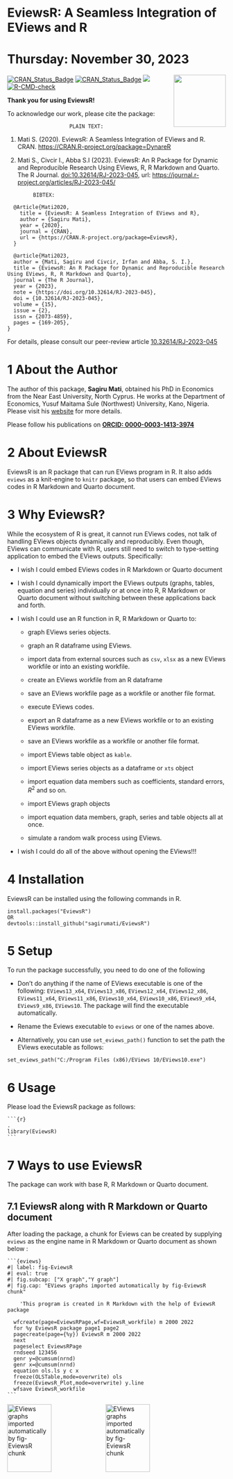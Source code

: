 # EviewsR: A Seamless Integration of EViews and R

# Thursday: November 30, 2023

<img src="inst/figures/EviewsR.png" align="right" width="120" />

<!-- badges: start -->

[![CRAN\_Status\_Badge](https://www.r-pkg.org/badges/version/EviewsR)](https://cran.r-project.org/package=EviewsR)
[![CRAN\_Status\_Badge](https://cranlogs.r-pkg.org/badges/grand-total/EviewsR?color=49C31B)](https://cranlogs.r-pkg.org/badges/grand-total/EviewsR?color=49C31B)
[![](https://cranlogs.r-pkg.org/badges/EviewsR?color=49C31B)](https://cranlogs.r-pkg.org/badges/EviewsR?color=49C31B)
[![R-CMD-check](https://github.com/sagirumati/EviewsR/actions/workflows/check-standard.yaml/badge.svg)](https://github.com/sagirumati/EviewsR/actions/workflows/check-standard.yaml)
<!-- badges: end -->

**Thank you for using EviewsR!**

To acknowledge our work, please cite the package:

                        PLAIN TEXT:

1.  Mati S. (2020). EviewsR: A Seamless Integration of EViews and R.
    CRAN. <https://CRAN.R-project.org/package=DynareR>

2.  Mati S., Civcir I., Abba S.I (2023). EviewsR: An R Package for
    Dynamic and Reproducible Research Using EViews, R, R Markdown and
    Quarto. The R Journal. <doi:10.32614/RJ-2023-045>, url:
    <https://journal.r-project.org/articles/RJ-2023-045/>

             BIBTEX:

<!-- -->

      @Article{Mati2020,
        title = {EviewsR: A Seamless Integration of EViews and R},
        author = {Sagiru Mati},
        year = {2020},
        journal = {CRAN},
        url = {https://CRAN.R-project.org/package=EviewsR},
      }

      @article{Mati2023,
      author = {Mati, Sagiru and Civcir, Irfan and Abba, S. I.},
      title = {EviewsR: An R Package for Dynamic and Reproducible Research Using EViews, R, R Markdown and Quarto},
      journal = {The R Journal},
      year = {2023},
      note = {https://doi.org/10.32614/RJ-2023-045},
      doi = {10.32614/RJ-2023-045},
      volume = {15},
      issue = {2},
      issn = {2073-4859},
      pages = {169-205},
    }

For details, please consult our peer-review article
[10.32614/RJ-2023-045](https://doi.org/10.32614/RJ-2023-045)

# 1 About the Author

The author of this package, **Sagiru Mati**, obtained his PhD in
Economics from the Near East University, North Cyprus. He works at the
Department of Economics, Yusuf Maitama Sule (Northwest) University,
Kano, Nigeria. Please visit his [website](https://smati.com.ng) for more
details.

Please follow his publications on [**ORCID:
0000-0003-1413-3974**](https://orcid.org/0000-0003-1413-3974)

# 2 About EviewsR

EviewsR is an R package that can run EViews program in R. It also adds
`eviews` as a knit-engine to `knitr` package, so that users can embed
EViews codes in R Markdown and Quarto document.

# 3 Why EviewsR?

While the ecosystem of R is great, it cannot run EViews codes, not talk
of handling EViews objects dynamically and reproducibly. Even though,
EViews can communicate with R, users still need to switch to
type-setting application to embed the EViews outputs. Specifically:

-   I wish I could embed EViews codes in R Markdown or Quarto document

-   I wish I could dynamically import the EViews outputs (graphs,
    tables, equation and series) individually or at once into R, R
    Markdown or Quarto document without switching between these
    applications back and forth.

-   I wish I could use an R function in R, R Markdown or Quarto to:

    -   graph EViews series objects.

    -   graph an R dataframe using EViews.

    -   import data from external sources such as `csv`, `xlsx` as a new
        EViews workfile or into an existing workfile.

    -   create an EViews workfile from an R dataframe

    -   save an EViews workfile page as a workfile or another file
        format.

    -   execute EViews codes.

    -   export an R dataframe as a new EViews workfile or to an existing
        EViews workfile.

    -   save an EViews workfile as a workfile or another file format.

    -   import EViews table object as `kable`.

    -   import EViews series objects as a dataframe or `xts` object

    -   import equation data members such as coefficients, standard
        errors, *R*<sup>2</sup> and so on.

    -   import EViews graph objects

    -   import equation data members, graph, series and table objects
        all at once.

    -   simulate a random walk process using EViews.

-   I wish I could do all of the above without opening the EViews!!!

# 4 Installation

EviewsR can be installed using the following commands in R.

    install.packages("EviewsR")
    OR
    devtools::install_github("sagirumati/EviewsR")

# 5 Setup

To run the package successfully, you need to do one of the following

-   Don’t do anything if the name of EViews executable is one of the
    following: `EViews13_x64`, `EViews13_x86`, `EViews12_x64`,
    `EViews12_x86`, `EViews11_x64`, `EViews11_x86`, `EViews10_x64`,
    `EViews10_x86`, `EViews9_x64`, `EViews9_x86`, `EViews10`. The
    package will find the executable automatically.

-   Rename the Eviews executable to `eviews` or one of the names above.

-   Alternatively, you can use `set_eviews_path()` function to set the
    path the EViews executable as follows:

<!-- -->

    set_eviews_path("C:/Program Files (x86)/EViews 10/EViews10.exe")

# 6 Usage

Please load the EviewsR package as follows:

    ```{r}                                                                .
    library(EviewsR)
    ```

# 7 Ways to use EviewsR

The package can work with base R, R Markdown or Quarto document.

## 7.1 EviewsR along with R Markdown or Quarto document

After loading the package, a chunk for Eviews can be created by
supplying `eviews` as the engine name in R Markdown or Quarto document
as shown below :

    ```{eviews} 
    #| label: fig-EviewsR
    #| eval: true
    #| fig.subcap: ["X graph","Y graph"]
    #| fig.cap: "EViews graphs imported automatically by fig-EviewsR chunk"

        'This program is created in R Markdown with the help of EviewsR package
      
      wfcreate(page=EviewsRPage,wf=EviewsR_workfile) m 2000 2022
      for %y EviewsR package page1 page2
      pagecreate(page={%y}) EviewsR m 2000 2022
      next
      pageselect EviewsRPage
      rndseed 123456
      genr y=@cumsum(nrnd)
      genr x=@cumsum(nrnd)
      equation ols.ls y c x
      freeze(OLSTable,mode=overwrite) ols
      freeze(EviewsR_Plot,mode=overwrite) y.line
      wfsave EviewsR_workfile
    ```  

<img src="inst/figures//eviewsreviewsrpage-xx.png" alt="EViews graphs imported automatically by fig-EviewsR chunk" width="45%" height="20%" /><img src="inst/figures//eviewsreviewsrpage-yy.png" alt="EViews graphs imported automatically by fig-EviewsR chunk" width="45%" height="20%" />
<p class="caption">
<span id="fig:fig-EviewsR"></span>Figure 7.1: EViews graphs imported
automatically by fig-EviewsR chunk
</p>

The above chunk creates an Eviews program with the chunk’s content, then
automatically open Eviews and run the program, which will create an
Eviews workfile with pages containing monthly sample from 2000 to 2022.
The program will also save an EViews workfile named `EviewsR_workfile`
in the current directory.

The `eviews` chunk automatically returns the outputs of each equation
object as a dataframe, accessible via
`chunkLabel$pageName_equationName`. For example, The *R*<sup>2</sup> of
the `ols` equation object is 0.044951, which can be accessed using
`` `r EviewsR$eviewsrpage_ols$r2` ``. We can obtain the table object by
`chunkLabel$pageName_tableName`. Therefore,
`EviewsR$eviewsrpage_olstable` will give us the `OLSTable` object as
dataframe. Note the underscore (`_`) between the `pageName` and
`equationName`, and between the `pageName` and `tableName`.

    EviewsR$eviewsrpage_ols$r2
    #> [1] 0.044951
    EviewsR$eviewsrpage_ols$aic
    #> [1] 4.310163
    K = EviewsR$eviewsrpage_olstable[c(6, 8, 9), 1:5]
    colnames(K) = NULL
    knitr::kable(K, row.names = F, caption = "Selected cells of  EViews table object")

<table>
<caption><span id="tab:unnamed-chunk-3"></span>Table 7.1: Selected cells
of EViews table object</caption>
<tbody>
<tr class="odd">
<td style="text-align: left;">Variable</td>
<td style="text-align: left;">Coefficient</td>
<td style="text-align: left;">Std. Error</td>
<td style="text-align: left;">t-Statistic</td>
<td style="text-align: left;">Prob.</td>
</tr>
<tr class="even">
<td style="text-align: left;">C</td>
<td style="text-align: left;">-0.301413</td>
<td style="text-align: left;">0.260956</td>
<td style="text-align: left;">-1.155033</td>
<td style="text-align: left;">0.2491</td>
</tr>
<tr class="odd">
<td style="text-align: left;">X</td>
<td style="text-align: left;">-0.051410</td>
<td style="text-align: left;">0.014316</td>
<td style="text-align: left;">-3.591137</td>
<td style="text-align: left;">0.0004</td>
</tr>
</tbody>
</table>

<span id="tab:unnamed-chunk-3"></span>Table 7.1: Selected cells of
EViews table object

The EViews series objects are also imported automatically as dataframe
(by default) or `xts` objects (if we use chunk option `class="xts"`).
They are accessed via `chunkLabel$pageName`.

    head(EviewsR$eviewsrpage)
    #>         date           x          y
    #> 1 2000-01-01 -0.06062345 0.34705763
    #> 2 2000-02-01  0.40287977 0.04959103
    #> 3 2000-03-01  1.13387526 0.56589164
    #> 4 2000-04-01  1.34089330 1.35264827
    #> 5 2000-05-01  0.54596099 1.05434874
    #> 6 2000-06-01  0.96869514 0.61693341

## 7.2 EviewsR along with base R

### 7.2.1 The create\_object() function

The function `create_object()` can be used to create an Eviews object in
the existing EViews workfile.

    create_object(wf = "EviewsR_workfile", action = "equation", action_opt = "",
        object_name = "eviews_equation", view_or_proc = "ls", options_list = "",
        arg_list = "y ar(1)")

    create_object(wf = "EviewsR_workfile", object_name = "x1", object_type = "series",
        expression = "y^2")

### 7.2.2 The eviews\_graph() function

EViews graphs can be included in R Markdown or Quarto document by
`eviews_graph()` function.

To create graph from existing EViews series objects:

    eviews_graph(wf = "EviewsR_workfile", page = "EviewsRPage", series = "x y",
        mode = "overwrite", graph_procs = "setelem(1) lcolor(red) lwidth(4)",
        graph_options = "m")

<img src="inst/figures//eviewsgraph-eviewsrpage-x.png" alt="Graphs of existing EViews series objects imported by fig-eviewsGraph chunk" width="45%" height="30%" /><img src="inst/figures//eviewsgraph-eviewsrpage-y.png" alt="Graphs of existing EViews series objects imported by fig-eviewsGraph chunk" width="45%" height="30%" />
<p class="caption">
<span id="fig:fig-eviewsGraph"></span>Figure 7.2: Graphs of existing
EViews series objects imported by fig-eviewsGraph chunk
</p>

We can also create graph objects from an R dataframe

    Data = data.frame(x = cumsum(rnorm(100)), y = cumsum(rnorm(100)))
    eviews_graph(series = Data, group = TRUE, start_date = "1990Q4",
        frequency = "Q")

<img src="inst/figures//eviewsgraph1-eviewsgraph1-xy.png" alt="Graphs of an R dataframe imported by fig-eviewsGraph1 chunk" width="90%" height="70%" />
<p class="caption">
<span id="fig:fig-eviewsGraph1"></span>Figure 7.3: Graphs of an R
dataframe imported by fig-eviewsGraph1 chunk
</p>

To plot a scatter graph and histogram on the same frame:

    eviews_graph(wf = "EviewsR_workfile", page = "EviewsRPage", series = "x y",
        group = T, graph_command = "scat(ab=histogram) linefit()",
        mode = "overwrite", graph_procs = "setelem(1) lcolor(green) lwidth(2)")

<img src="inst/figures//eviewsgraph2-eviewsrpage-xy.png" alt="Scatter graph along with histogram" width="90%" height="80%" />
<p class="caption">
<span id="fig:fig-eviewsGraph2"></span>Figure 7.4: Scatter graph along
with histogram
</p>

### 7.2.3 The eviews\_import() function

Data can be imported from external sources by `eviews_import()`
function.

    eviews_import(source_description = "eviews_import.csv", start_date = "1990",
        frequency = "m", rename_string = "x ab", smpl_string = "1990m10 1992m10")

Alternatively, use the dataframe as the `source_description`.

    eviews_import(source_description = Data, wf = "eviews_import1",
        start_date = "1990", frequency = "m", rename_string = "x ab",
        smpl_string = "1990m10 1992m10")

### 7.2.4 The eviews\_pagesave() function

Similar to Eviews workfile, an Eviews page can be saved in various
formats by `eviews_pagesave()` function.

    eviews_pagesave(wf = "eviewsr_workfile", page = "EviewsRPage",
        source_description = "pagesave.csv", drop_list = "y")

### 7.2.5 The eviews\_wfcreate() function

An Eviews workfile can be created using `eviews_wfcreate()` function in
R.

    eviews_wfcreate(wf = "eviews_wfcreate", page = "EviewsRPage",
        frequency = "m", start_date = "1990", end_date = "2022")

Create a workfile from a dataframe

    eviews_wfcreate(source_description = Data, wf = "eviews_wfcreate1",
        page = "EviewsR_page", frequency = "m", start_date = "1990")

### 7.2.6 The eviews\_wfsave() function

An EViews workfile can be saved various output formats using
`eviews_wfsave()` in function in R.

    eviews_wfsave(wf = "eviewsr_workfile", source_description = "wfsave.csv")

### 7.2.7 The exec\_commands() function

A set of Eviews commands can be executed with the help of
`exec_commands()` function in R.

    exec_commands(c("wfcreate(wf=exec_commands,page=eviewsPage) m 2000 2022"))

    eviewsCommands = "pagecreate(page=eviewspage1) 7 2020 2022
    for %page eviewspage eviewspage1
    pageselect {%page}
    genr y=@cumsum(nrnd)
    genr x=@cumsum(nrnd)
    equation ols.ls y c x
    graph x_graph.line x
    graph y_graph.area y
    freeze(OLSTable,mode=overwrite) ols
    next"
    exec_commands(commands = eviewsCommands, wf = "exec_commands")

### 7.2.8 The export\_dataframe() function

Use `export_dataframe()` function to export dataframe object to Eviews.

    export_dataframe(wf = "export_dataframe", source_description = Data,
        start_date = "1990", frequency = "m")

### 7.2.9 The import\_equation() function

Import EViews equation data members into R, R Markdown or Quarto.

    import_equation(wf = "EviewsR_workfile", page = "EviewsRPage",
        equation = "OLS")

To access the imported equation in base R:

### 7.2.10 The import\_graph() function

Import EViews graph objects(s) into R, R Markdown or Quarto.

    import_graph(wf = "eviewsr_workfile")

<img src="inst/figures//fig-importgraph-eviewsrpage-xx.png" alt="EViews graphs imported using import\_graph() function" width="45%" height="20%" /><img src="inst/figures//fig-importgraph-eviewsrpage-yy.png" alt="EViews graphs imported using import\_graph() function" width="45%" height="20%" />
<p class="caption">
<span id="fig:fig-importGraph"></span>Figure 7.5: EViews graphs imported
using import\_graph() function
</p>

To import only graphs that begin with x:

    import_graph(wf = "exec_commands", graph = "x*")

<img src="inst/figures//fig-importgraph1-eviewspage-x_graph.png" alt="EViews graphs that begin with X imported using import\_graph() function" width="45%" height="20%" /><img src="inst/figures//fig-importgraph1-eviewspage1-x_graph.png" alt="EViews graphs that begin with X imported using import\_graph() function" width="45%" height="20%" />
<p class="caption">
<span id="fig:fig-importGraph1"></span>Figure 7.6: EViews graphs that
begin with X imported using import\_graph() function
</p>

### 7.2.11 The import\_kable() function

Eviews tables can be imported as `kable` object by `import_kable()`
function. Therefore, we can include the

    import_kable(wf = "EViewsR_workfile", page = "EviewsRPage", table = "OLSTable",
        format = "html", caption = "Selected cells of EViews table imported using import_kable() function",
        range = "r7c1:r10c5", digits = 3)

<table>
<caption>
<span id="tab:importKable"></span>Table 7.2: Selected cells of EViews
table imported using import\_kable() function
</caption>
<thead>
<tr>
<th style="text-align:left;">
Variable
</th>
<th style="text-align:right;">
Coefficient
</th>
<th style="text-align:right;">
Std. Error
</th>
<th style="text-align:right;">
t-Statistic
</th>
<th style="text-align:right;">
Prob.
</th>
</tr>
</thead>
<tbody>
<tr>
<td style="text-align:left;">
C
</td>
<td style="text-align:right;">
-0.301
</td>
<td style="text-align:right;">
0.261
</td>
<td style="text-align:right;">
-1.155
</td>
<td style="text-align:right;">
0.249
</td>
</tr>
<tr>
<td style="text-align:left;">
X
</td>
<td style="text-align:right;">
-0.051
</td>
<td style="text-align:right;">
0.014
</td>
<td style="text-align:right;">
-3.591
</td>
<td style="text-align:right;">
0.000
</td>
</tr>
</tbody>
</table>

### 7.2.12 The import\_series() function

Use `import_series()` function to import data from EViews to R as a
dataframe. The function creates a new environment `eviews`, whose
objects can be accessed via `eviews$pageName`.

    import_series(wf = "eviewsr_workfile")

To access the series in base R:

    eviews$eviewspage %>%
        head()

To import the series as an `xts` object:

    import_series(wf = "eviewsr_workfile", series = c("x", "y"),
        class = "xts")

### 7.2.13 The import\_table() function

Import EViews table objects(s) into R, R Markdown or Quarto.

To import all table objects across all pages

    import_table(wf = "EviewsR_workfile")

To import specific table objects, for example `OLSTable`

    import_table(wf = "EviewsR_workfile", table = "OLStable")

To import table objects on specific pages

    import_table(wf = "EviewsR_workfile", page = " EviewsRPage")

To access the table in base R (`eviews$pageName_tableName`)

    eviews$eviewspage_olstable

### 7.2.14 The import\_workfile() function

Import EViews equation data members, graph, series and table objects(s)
into R, R Markdown or Quarto. This function is a blend of
`import_equation()`, `import_graph()`, `import_series()` and
`import_table()` functions.

To import all equation, graph, series and table objects across all pages

    import_workfile(wf = "EviewsR_workfile")

<img src="inst/figures//fig-importworkfile-eviewsrpage-xx.png" alt="EViews graphs automatically imported by import\_workfile() function" width="45%" height="20%" /><img src="inst/figures//fig-importworkfile-eviewsrpage-yy.png" alt="EViews graphs automatically imported by import\_workfile() function" width="45%" height="20%" />
<p class="caption">
<span id="fig:fig-importWorkfile"></span>Figure 7.7: EViews graphs
automatically imported by import\_workfile() function
</p>

To import specific objects

    import_workfile(wf = "exec_commands", equation = "ols", graph = "x*",
        series = "y*", table = "ols*")

To import objects on specific page(s)

    import_workfile(wf = "exec_commands", page = "eviewspage eviewspage1")

To access the objects in base R:

    eviews$eviewspage_ols  # equation
    # eviewspage-x_graph # graph saved in 'figure/' folder
    eviews$eviewspage %>%
        head()  # series
    eviews$eviewspage_olstable  # table

### 7.2.15 The rwalk() function

A set of random walk series can be simulated in R using EViews engine,
thanks to `rwalk()` function.

    rwalk(wf = "eviewsr_workfile", series = "X Y Z", page = "", rndseed = 12345,
        frequency = "M", num_observations = 100, class = "xts")

    xts::plot.xts(rwalk$xyz, type = "l", main = "")
    ggplot2::autoplot(rwalk$xyz)

<img src="inst/figures/fig-rwalk-1.png" alt="Plots of imported EViews random walk series objects" width="45%" height="20%" /><img src="inst/figures/fig-rwalk-2.png" alt="Plots of imported EViews random walk series objects" width="45%" height="20%" />
<p class="caption">
<span id="fig:fig-rwalk"></span>Figure 7.8: Plots of imported EViews
random walk series objects
</p>

### 7.2.16 Demo

The demo files are included and can be accessed via
`demo(package="EviewsR")`

    demo(create_object())
    demo(eviews_graph())
    demo(eviews_import())
    demo(eviews_pagesave())
    demo(eviews_wfcreate())
    demo(eviews_wfsave())
    demo(exec_commands())
    demo(export_dataframe())
    demo(import_equation())
    demo(import_graph())
    demo(import_kable())
    demo(import_series())
    demo(import_table())
    demo(import_workfile())
    demo(rwalk())
    demo(set_eviews_path())

# 8 Template

Template for R Markdown is created. Go to
`file->New File->R Markdown-> From Template->EviewsR`.

# 9 Similar Packages

Similar packages include
[DynareR](https://github.com/sagirumati/DynareR) (Mati 2020a, 2022a),
[gretlR](https://github.com/sagirumati/gretlR) (Mati 2020c, 2022c), and
[URooTab](https://github.com/sagirumati/URooTab) (Mati 2023b, 2023a)

For further details, consult Mati (2022b), Mati (2020b) and Mati,
Civcir, and Abba (2023).

<br><br><br><br>

Please download the example files from
[Github](https://github.com/sagirumati/EviewsR/tree/master/inst/examples/).

Mati, Sagiru. 2020a. “DynareR: Bringing the Power of Dynare to
<span class="nocase">R, R Markdown, and Quarto</span>.” *CRAN*.
<https://CRAN.R-project.org/package=DynareR>.

———. 2020b. *EviewsR: A Seamless Integration of EViews and R*.
<https://CRAN.R-project.org/package=EviewsR>.

———. 2020c. *gretlR: A Seamless Integration of Gretl and R*.
<https://CRAN.R-project.org/package=gretlR>.

———. 2022a. “Package ‘DynareR’.”
<https://mirror.niser.ac.in/cran/web/packages/DynareR/DynareR.pdf>.

———. 2022b. “Package ‘EviewsR’.”
<https://mirror.niser.ac.in/cran/web/packages/EviewsR/EviewsR.pdf>.

———. 2022c. “Package ‘gretlR’.”
<https://mirror.niser.ac.in/cran/web/packages/gretlR/gretlR.pdf>.

———. 2023a. “Package ‘URooTab’.”
<https://mirror.niser.ac.in/cran/web/packages/URooTab/URooTab.pdf>.

———. 2023b. *URooTab: Tabular Reporting of EViews Unit Root Tests*.
<https://github.com/sagirumati/URooTab>.

Mati, Sagiru, Irfan Civcir, and S. I. Abba. 2023. “EviewsR: An r Package
for Dynamic and Reproducible Research Using EViews, r, r Markdown and
Quarto.” *The R Journal* 15 (2): 169–205.
<https://doi.org/10.32614/rj-2023-045>.
